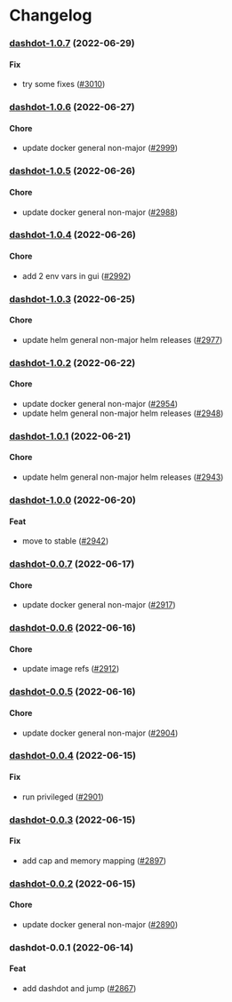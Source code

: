 # Changelog<br>


<a name="dashdot-1.0.7"></a>
### [dashdot-1.0.7](https://github.com/truecharts/apps/compare/dashdot-1.0.6...dashdot-1.0.7) (2022-06-29)

#### Fix

* try some fixes ([#3010](https://github.com/truecharts/apps/issues/3010))



<a name="dashdot-1.0.6"></a>
### [dashdot-1.0.6](https://github.com/truecharts/apps/compare/dashdot-1.0.5...dashdot-1.0.6) (2022-06-27)

#### Chore

* update docker general non-major ([#2999](https://github.com/truecharts/apps/issues/2999))



<a name="dashdot-1.0.5"></a>
### [dashdot-1.0.5](https://github.com/truecharts/apps/compare/dashdot-1.0.4...dashdot-1.0.5) (2022-06-26)

#### Chore

* update docker general non-major ([#2988](https://github.com/truecharts/apps/issues/2988))



<a name="dashdot-1.0.4"></a>
### [dashdot-1.0.4](https://github.com/truecharts/apps/compare/dashdot-1.0.3...dashdot-1.0.4) (2022-06-26)

#### Chore

* add 2 env vars in gui ([#2992](https://github.com/truecharts/apps/issues/2992))



<a name="dashdot-1.0.3"></a>
### [dashdot-1.0.3](https://github.com/truecharts/apps/compare/dashdot-1.0.2...dashdot-1.0.3) (2022-06-25)

#### Chore

* update helm general non-major helm releases ([#2977](https://github.com/truecharts/apps/issues/2977))



<a name="dashdot-1.0.2"></a>
### [dashdot-1.0.2](https://github.com/truecharts/apps/compare/dashdot-1.0.1...dashdot-1.0.2) (2022-06-22)

#### Chore

* update docker general non-major ([#2954](https://github.com/truecharts/apps/issues/2954))
* update helm general non-major helm releases ([#2948](https://github.com/truecharts/apps/issues/2948))



<a name="dashdot-1.0.1"></a>
### [dashdot-1.0.1](https://github.com/truecharts/apps/compare/dashdot-1.0.0...dashdot-1.0.1) (2022-06-21)

#### Chore

* update helm general non-major helm releases ([#2943](https://github.com/truecharts/apps/issues/2943))



<a name="dashdot-1.0.0"></a>
### [dashdot-1.0.0](https://github.com/truecharts/apps/compare/dashdot-0.0.7...dashdot-1.0.0) (2022-06-20)

#### Feat

* move to stable ([#2942](https://github.com/truecharts/apps/issues/2942))



<a name="dashdot-0.0.7"></a>
### [dashdot-0.0.7](https://github.com/truecharts/apps/compare/dashdot-0.0.6...dashdot-0.0.7) (2022-06-17)

#### Chore

* update docker general non-major ([#2917](https://github.com/truecharts/apps/issues/2917))



<a name="dashdot-0.0.6"></a>
### [dashdot-0.0.6](https://github.com/truecharts/apps/compare/dashdot-0.0.5...dashdot-0.0.6) (2022-06-16)

#### Chore

* update image refs ([#2912](https://github.com/truecharts/apps/issues/2912))



<a name="dashdot-0.0.5"></a>
### [dashdot-0.0.5](https://github.com/truecharts/apps/compare/dashdot-0.0.4...dashdot-0.0.5) (2022-06-16)

#### Chore

* update docker general non-major ([#2904](https://github.com/truecharts/apps/issues/2904))



<a name="dashdot-0.0.4"></a>
### [dashdot-0.0.4](https://github.com/truecharts/apps/compare/dashdot-0.0.3...dashdot-0.0.4) (2022-06-15)

#### Fix

* run privileged ([#2901](https://github.com/truecharts/apps/issues/2901))



<a name="dashdot-0.0.3"></a>
### [dashdot-0.0.3](https://github.com/truecharts/apps/compare/dashdot-0.0.2...dashdot-0.0.3) (2022-06-15)

#### Fix

* add cap and memory mapping ([#2897](https://github.com/truecharts/apps/issues/2897))



<a name="dashdot-0.0.2"></a>
### [dashdot-0.0.2](https://github.com/truecharts/apps/compare/dashdot-0.0.1...dashdot-0.0.2) (2022-06-15)

#### Chore

* update docker general non-major ([#2890](https://github.com/truecharts/apps/issues/2890))



<a name="dashdot-0.0.1"></a>
### dashdot-0.0.1 (2022-06-14)

#### Feat

* add dashdot and jump ([#2867](https://github.com/truecharts/apps/issues/2867))
